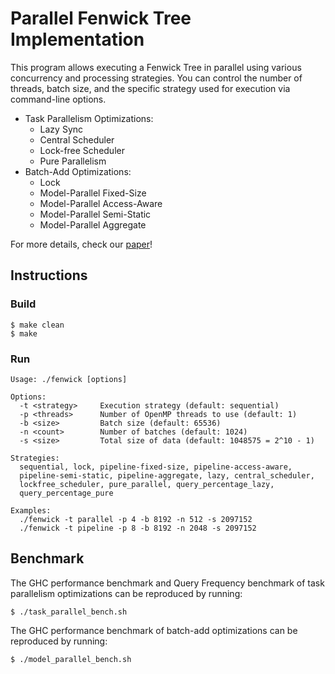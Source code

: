 # Parallel Fenwick Tree Implementation

This program allows executing a Fenwick Tree in parallel using various concurrency and processing strategies. You can control the number of threads, batch size, and the specific strategy used for execution via command-line options.

- Task Parallelism Optimizations:
    - Lazy Sync
    - Central Scheduler
    - Lock-free Scheduler
    - Pure Parallelism
- Batch-Add Optimizations:
    - Lock
    - Model-Parallel Fixed-Size
    - Model-Parallel Access-Aware
    - Model-Parallel Semi-Static
    - Model-Parallel Aggregate

For more details, check our [paper](https://erictsengty.github.io/ParallelFenwickTree/assets/pdfs/final_report.pdf)!

## Instructions

### Build
```shell
$ make clean
$ make
```

### Run
```
Usage: ./fenwick [options]

Options:
  -t <strategy>     Execution strategy (default: sequential)
  -p <threads>      Number of OpenMP threads to use (default: 1)
  -b <size>         Batch size (default: 65536)
  -n <count>        Number of batches (default: 1024)
  -s <size>         Total size of data (default: 1048575 = 2^10 - 1)

Strategies:
  sequential, lock, pipeline-fixed-size, pipeline-access-aware, 
  pipeline-semi-static, pipeline-aggregate, lazy, central_scheduler, 
  lockfree_scheduler, pure_parallel, query_percentage_lazy, 
  query_percentage_pure

Examples:
  ./fenwick -t parallel -p 4 -b 8192 -n 512 -s 2097152
  ./fenwick -t pipeline -p 8 -b 8192 -n 2048 -s 2097152
```

## Benchmark
The GHC performance benchmark and Query Frequency benchmark of task parallelism optimizations can be reproduced by running:
```shell
$ ./task_parallel_bench.sh
```

The GHC performance benchmark of batch-add optimizations can be reproduced by running:
```shell
$ ./model_parallel_bench.sh
```
